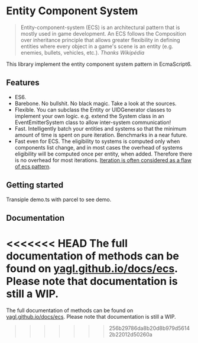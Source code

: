 Entity Component System
=======================

> Entity-component-system (ECS) is an architectural pattern that is mostly 
> used in game development. An ECS follows the Composition over inheritance 
> principle that allows greater flexibility in defining entities where every 
> object in a game's scene is an entity (e.g. enemies, bullets, vehicles, 
> etc.).
> *Thanks Wikipédia*

This library implement the entity component system pattern in EcmaScript6.

## Features

 * ES6. 
 * Barebone. No bullshit. No black magic. Take a look at the sources.
 * Flexible. You can subclass the Entity or UIDGenerator classes to implement your own logic. e.g. extend the System class in an EventEmitterSystem class to allow inter-system communication!
 * Fast. Intelligently batch your entities and systems so that the minimum amount of time is spent on pure iteration. Benchmarks in a <hope>near</hope> future.
 * Fast even for ECS. The eligibility to systems is computed only when components list change, and in most cases the overhead of systems eligibility will be computed once per entity, when added. Therefore there is no overhead for most iterations. [Iteration is often considered as a flaw of ecs pattern](https://en.wikipedia.org/wiki/Entity_component_system#Drawbacks).

## Getting started

Transiple demo.ts with parcel to see demo.

## Documentation

<<<<<<< HEAD
The full documentation of methods can be found on [yagl.github.io/docs/ecs](yagl.github.io/docs/ecs). Please note that documentation is still a WIP.
=======
The full documentation of methods can be found on [yagl.github.io/docs/ecs](yagl.github.io/docs/ecs). Please note that documentation is still a WIP.
>>>>>>> 256b29786da8b20d8b979d56142b22012d50260a
